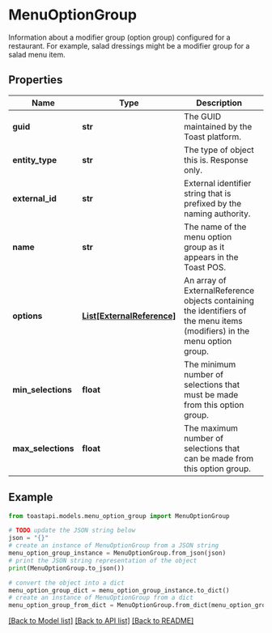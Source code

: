 # MenuOptionGroup

Information about a modifier group (option group) configured for a restaurant. For example, salad dressings might be a modifier group for a salad menu item. 

## Properties

Name | Type | Description | Notes
------------ | ------------- | ------------- | -------------
**guid** | **str** | The GUID maintained by the Toast platform. | 
**entity_type** | **str** | The type of object this is. Response only. | 
**external_id** | **str** | External identifier string that is prefixed by the naming authority. | [optional] 
**name** | **str** | The name of the menu option group as it appears in the Toast POS.  | [optional] 
**options** | [**List[ExternalReference]**](ExternalReference.md) | An array of ExternalReference objects containing the identifiers of the menu items (modifiers) in the menu option group.  | [optional] 
**min_selections** | **float** | The minimum number of selections that must be made from this option group.  | [optional] 
**max_selections** | **float** | The maximum number of selections that can be made from this option group.  | [optional] 

## Example

```python
from toastapi.models.menu_option_group import MenuOptionGroup

# TODO update the JSON string below
json = "{}"
# create an instance of MenuOptionGroup from a JSON string
menu_option_group_instance = MenuOptionGroup.from_json(json)
# print the JSON string representation of the object
print(MenuOptionGroup.to_json())

# convert the object into a dict
menu_option_group_dict = menu_option_group_instance.to_dict()
# create an instance of MenuOptionGroup from a dict
menu_option_group_from_dict = MenuOptionGroup.from_dict(menu_option_group_dict)
```
[[Back to Model list]](../README.md#documentation-for-models) [[Back to API list]](../README.md#documentation-for-api-endpoints) [[Back to README]](../README.md)


